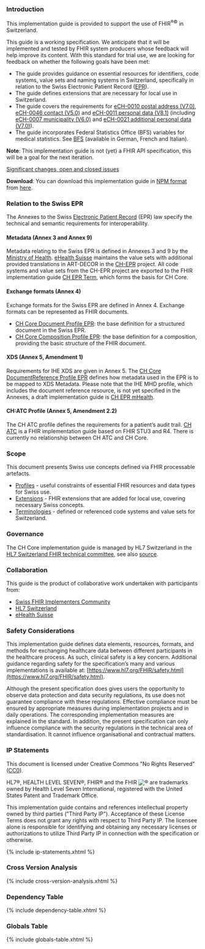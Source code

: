 ### Introduction
This implementation guide is provided to support the use of FHIR<sup>&reg;&copy;</sup> in Switzerland.

This guide is a working specification. We anticipate that it will be implemented and tested by FHIR system producers whose feedback will help improve its content. With this standard for trial use, we are looking for feedback on whether the following goals have been met: 
- The guide provides guidance on essential resources for identifiers, code systems, value sets and naming systems in Switzerland, specifically in relation to the Swiss Electronic Patient Record ([EPR](https://www.patientendossier.ch/en)).
- The guide defines extensions that are necessary for local use in Switzerland.
- The guide covers the requirements for [eCH-0010 postal address (V7.0)](https://www.ech.ch/de/ech/ech-0010/7.0), [eCH-0046 contact (V5.0)](https://www.ech.ch/de/ech/ech-0046/5.0) and [eCH-0011 personal data (V8.1)](https://www.ech.ch/de/ech/ech-0011/8.1) (including [eCH-0007 municipality (V6.0)](https://www.ech.ch/de/ech/ech-0007/6.0) and [eCH-0021 additional personal data (V7.0)](https://www.ech.ch/de/ech/ech-0021/7.0)).
- The guide incorporates Federal Statistics Office (BFS) variables for medical statistics. See [BFS](https://www.bfs.admin.ch/bfs/de/home/statistiken/kataloge-datenbanken/publikationen.assetdetail.7066232.html) (available in German, French and Italian).

**Note**: This implementation guide is not (yet) a FHIR API specification, this will be a goal for the next iteration.

<div markdown="1" class="stu-note">

[Significant changes, open and closed issues](changelog.html)

</div>

**Download**: You can download this implementation guide in [NPM format](https://confluence.hl7.org/display/FHIR/NPM+Package+Specification) from [here](package.tgz).

### Relation to the Swiss EPR

The Annexes to the Swiss [Electronic Patient Record](https://www.patientendossier.ch/en) (EPR) law specify the technical and semantic requirements for interoperability.

#### Metadata (Annex 3 and Annex 9)

Metadata relating to the Swiss EPR is defined in Annexes 3 and 9 by the [Ministry of Health](https://www.bag.admin.ch/bag/de/home/gesetze-und-bewilligungen/gesetzgebung/gesetzgebung-mensch-gesundheit/gesetzgebung-elektronisches-patientendossier.html). [eHealth Suisse](https://www.e-health-suisse.ch/en/home.html) maintains the value sets with additional provided translations in ART-DECOR in the [CH-EPR](https://art-decor.org/art-decor/decor-project--ch-epr-) project. All code systems and value sets from the CH-EPR project are exported to the FHIR implementation guide [CH EPR Term](http://fhir.ch/ig/ch-epr-term/index.html), which forms the basis for CH Core.

#### Exchange formats (Annex 4)

Exchange formats for the Swiss EPR are defined in Annex 4. Exchange formats can be represented as FHIR documents.

- [CH Core Document Profile EPR](StructureDefinition-ch-core-document.html): the base definition for a structured document in the Swiss EPR.
- [CH Core Composition Profile EPR](StructureDefinition-ch-core-composition-epr.html): the base definition for a composition, providing the basic structure of the FHIR document. 

#### XDS (Annex 5, Amendment 1)

Requirements for IHE XDS are given in Annex 5. The [CH Core DocumentReference Profile EPR](StructureDefinition-ch-core-documentreference-epr.html) defines how metadata used in the EPR is to be mapped to XDS Metadata. Please note that the IHE MHD profile, which includes the document reference resource, is not yet specified in the Annexes, a draft implementation guide is [CH EPR mHealth](http://fhir.ch/ig/ch-epr-mhealth/index.html).

#### CH:ATC Profile (Annex 5, Amendment 2.2)

The CH ATC profile defines the requirements for a patient’s audit trail. [CH ATC](http://fhir.ch/ig/ch-atc/index.html) is a FHIR implementation guide based on FHIR STU3 and R4. There is currently no relationship between CH ATC and CH Core.
### Scope

This document presents Swiss use concepts defined via FHIR processable artefacts.

* [Profiles](profiles.html) - useful constraints of essential FHIR resources and data types for Swiss use. 
* [Extensions](extensions.html) -  FHIR extensions that are added for local use, covering necessary Swiss concepts. 
* [Terminologies](terminology.html) - defined or referenced code systems and value sets for Switzerland. 

### Governance

The CH Core implementation guide is managed by HL7 Switzerland in the [HL7 Switzerland FHIR technical committee](https://www.hl7.ch/technisches-komitee/), see also [source](https://github.com/hl7ch/ch-core).
### Collaboration
This guide is the product of collaborative work undertaken with participants from:

* [Swiss FHIR Implementers Community](https://www.fhir.ch)
* [HL7 Switzerland](https://www.hl7.ch)
* [eHealth Suisse](https://www.e-health-suisse.ch/en/home.html)

### Safety Considerations
This implementation guide defines data elements, resources, formats, and methods for exchanging healthcare data between different participants in the healthcare process. As such, clinical safety is a key concern. Additional guidance regarding safety for the specification’s many and various implementations is available at: [https://www.hl7.org/FHIR/safety.html](https://www.hl7.org/FHIR/safety.html).

Although the present specification does gives users the opportunity to observe data protection and data security regulations, its use does not guarantee compliance with these regulations. Effective compliance must be ensured by appropriate measures during implementation projects and in daily operations. The corresponding implementation measures are explained in the standard. 
In addition, the present specification can only influence compliance with the security regulations in the technical area of standardisation. It cannot influence organisational and contractual matters.

### IP Statements
This document is licensed under Creative Commons "No Rights Reserved" ([CC0](https://creativecommons.org/publicdomain/zero/1.0/)).

HL7®, HEALTH LEVEL SEVEN®, FHIR® and the FHIR <img src="icon-fhir-16.png" style="float: none; margin: 0px; padding: 0px; vertical-align: bottom"/>&reg; are trademarks owned by Health Level Seven International, registered with the United States Patent and Trademark Office.

This implementation guide contains and references intellectual property owned by third parties ("Third Party IP"). Acceptance of these License Terms does not grant any rights with respect to Third Party IP. The licensee alone is responsible for identifying and obtaining any necessary licenses or authorizations to utilize Third Party IP in connection with the specification or otherwise.

{% include ip-statements.xhtml %}

### Cross Version Analysis

{% include cross-version-analysis.xhtml %}

### Dependency Table

{% include dependency-table.xhtml %}

### Globals Table

{% include globals-table.xhtml %}